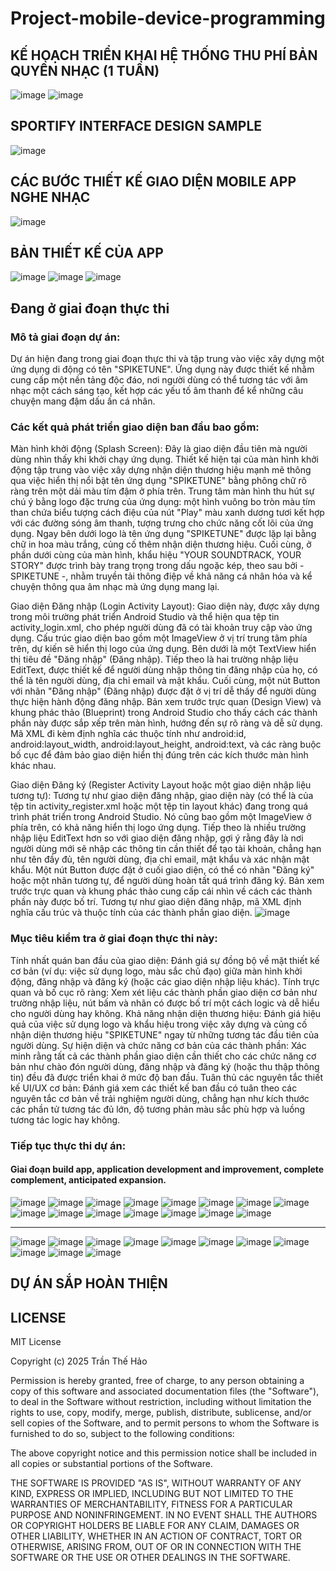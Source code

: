 # Project-mobile-device-programming
## KẾ HOẠCH TRIỂN KHAI HỆ THỐNG THU PHÍ BẢN QUYỀN NHẠC (1 TUẦN)
![image](https://github.com/user-attachments/assets/8c49215d-6719-41fd-83c1-433885dc2aba)
![image](https://github.com/user-attachments/assets/20b87999-0397-4fe0-a3a4-b45b6390f324)
## SPORTIFY INTERFACE DESIGN SAMPLE
![image](https://github.com/user-attachments/assets/bbcf05cb-f11b-49b8-b0d0-08c6c979c3e0)
## CÁC BƯỚC THIẾT KẾ GIAO DIỆN MOBILE APP NGHE NHẠC
![image](https://github.com/user-attachments/assets/bb354d4f-32fe-4b28-89dc-b5dd403f5f7e)
## BẢN THIẾT KẾ CỦA APP 
![image](https://github.com/user-attachments/assets/bf2cb19a-981f-4dd7-968c-f346fa362193)
![image](https://github.com/user-attachments/assets/1b54b03b-be0b-4808-b229-99f1506b007c)
![image](https://github.com/user-attachments/assets/cf389fa3-dae6-4c6d-ac7c-932cc6db7282)
## Đang ở giai đoạn thực thi 
### Mô tả giai đoạn dự án:

Dự án hiện đang trong giai đoạn thực thi và tập trung vào việc xây dựng một ứng dụng di động có tên "SPIKETUNE". Ứng dụng này được thiết kế nhằm cung cấp một nền tảng độc đáo, nơi người dùng có thể tương tác với âm nhạc một cách sáng tạo, kết hợp các yếu tố âm thanh để kể những câu chuyện mang đậm dấu ấn cá nhân.

### Các kết quả phát triển giao diện ban đầu bao gồm:

Màn hình khởi động (Splash Screen): Đây là giao diện đầu tiên mà người dùng nhìn thấy khi khởi chạy ứng dụng. Thiết kế hiện tại của màn hình khởi động tập trung vào việc xây dựng nhận diện thương hiệu mạnh mẽ thông qua việc hiển thị nổi bật tên ứng dụng "SPIKETUNE" bằng phông chữ rõ ràng trên một dải màu tím đậm ở phía trên. Trung tâm màn hình thu hút sự chú ý bằng logo đặc trưng của ứng dụng: một hình vuông bo tròn màu tím than chứa biểu tượng cách điệu của nút "Play" màu xanh dương tươi kết hợp với các đường sóng âm thanh, tượng trưng cho chức năng cốt lõi của ứng dụng. Ngay bên dưới logo là tên ứng dụng "SPIKETUNE" được lặp lại bằng chữ in hoa màu trắng, củng cố thêm nhận diện thương hiệu. Cuối cùng, ở phần dưới cùng của màn hình, khẩu hiệu "YOUR SOUNDTRACK, YOUR STORY" được trình bày trang trọng trong dấu ngoặc kép, theo sau bởi - SPIKETUNE -, nhằm truyền tải thông điệp về khả năng cá nhân hóa và kể chuyện thông qua âm nhạc mà ứng dụng mang lại.

Giao diện Đăng nhập (Login Activity Layout): Giao diện này, được xây dựng trong môi trường phát triển Android Studio và thể hiện qua tệp tin activity_login.xml, cho phép người dùng đã có tài khoản truy cập vào ứng dụng. Cấu trúc giao diện bao gồm một ImageView ở vị trí trung tâm phía trên, dự kiến sẽ hiển thị logo của ứng dụng. Bên dưới là một TextView hiển thị tiêu đề "Đăng nhập" (Đăng nhập). Tiếp theo là hai trường nhập liệu EditText, được thiết kế để người dùng nhập thông tin đăng nhập của họ, có thể là tên người dùng, địa chỉ email và mật khẩu. Cuối cùng, một nút Button với nhãn "Đăng nhập" (Đăng nhập) được đặt ở vị trí dễ thấy để người dùng thực hiện hành động đăng nhập. Bản xem trước trực quan (Design View) và khung phác thảo (Blueprint) trong Android Studio cho thấy cách các thành phần này được sắp xếp trên màn hình, hướng đến sự rõ ràng và dễ sử dụng. Mã XML đi kèm định nghĩa các thuộc tính như android:id, android:layout_width, android:layout_height, android:text, và các ràng buộc bố cục để đảm bảo giao diện hiển thị đúng trên các kích thước màn hình khác nhau.

Giao diện Đăng ký (Register Activity Layout hoặc một giao diện nhập liệu tương tự): Tương tự như giao diện đăng nhập, giao diện này (có thể là của tệp tin activity_register.xml hoặc một tệp tin layout khác) đang trong quá trình phát triển trong Android Studio. Nó cũng bao gồm một ImageView ở phía trên, có khả năng hiển thị logo ứng dụng. Tiếp theo là nhiều trường nhập liệu EditText hơn so với giao diện đăng nhập, gợi ý rằng đây là nơi người dùng mới sẽ nhập các thông tin cần thiết để tạo tài khoản, chẳng hạn như tên đầy đủ, tên người dùng, địa chỉ email, mật khẩu và xác nhận mật khẩu. Một nút Button được đặt ở cuối giao diện, có thể có nhãn "Đăng ký" hoặc một nhãn tương tự, để người dùng hoàn tất quá trình đăng ký. Bản xem trước trực quan và khung phác thảo cung cấp cái nhìn về cách các thành phần này được bố trí. Tương tự như giao diện đăng nhập, mã XML định nghĩa cấu trúc và thuộc tính của các thành phần giao diện.
![image](https://github.com/user-attachments/assets/6ac2e046-9c94-41ae-83b7-afd23186c5b1)
### Mục tiêu kiểm tra ở giai đoạn thực thi này:

Tính nhất quán ban đầu của giao diện: Đánh giá sự đồng bộ về mặt thiết kế cơ bản (ví dụ: việc sử dụng logo, màu sắc chủ đạo) giữa màn hình khởi động, đăng nhập và đăng ký (hoặc các giao diện nhập liệu khác).
Tính trực quan và bố cục rõ ràng: Xem xét liệu các thành phần giao diện cơ bản như trường nhập liệu, nút bấm và nhãn có được bố trí một cách logic và dễ hiểu cho người dùng hay không.
Khả năng nhận diện thương hiệu: Đánh giá hiệu quả của việc sử dụng logo và khẩu hiệu trong việc xây dựng và củng cố nhận diện thương hiệu "SPIKETUNE" ngay từ những tương tác đầu tiên của người dùng.
Sự hiện diện và chức năng cơ bản của các thành phần: Xác minh rằng tất cả các thành phần giao diện cần thiết cho các chức năng cơ bản như chào đón người dùng, đăng nhập và đăng ký (hoặc thu thập thông tin) đều đã được triển khai ở mức độ ban đầu.
Tuân thủ các nguyên tắc thiết kế UI/UX cơ bản: Đánh giá xem các thiết kế ban đầu có tuân theo các nguyên tắc cơ bản về trải nghiệm người dùng, chẳng hạn như kích thước các phần tử tương tác đủ lớn, độ tương phản màu sắc phù hợp và luồng tương tác logic hay không.
### Tiếp tục thực thi dự án:
#### Giai đoạn build app, application development and improvement, complete complement, anticipated expansion.
![image](https://github.com/user-attachments/assets/e0a93897-2c1f-42d3-9f49-75f9f8ba14c6)
![image](https://github.com/user-attachments/assets/5ab85975-7aef-4f67-91e3-872292db7555)
![image](https://github.com/user-attachments/assets/e7eb91f6-0c27-4928-a73b-505ee26a8939)
![image](https://github.com/user-attachments/assets/69395b9c-baea-417f-ae9e-9fbab5b822e6)
![image](https://github.com/user-attachments/assets/9d49bece-8d55-4e08-b8be-be54ec930a08)
![image](https://github.com/user-attachments/assets/a1b9645f-363d-4291-903d-851e7d51d0e7)
![image](https://github.com/user-attachments/assets/53107660-969c-4660-9f61-515a16b42fca)
![image](https://github.com/user-attachments/assets/550a9adf-a840-4042-9d26-90668f330845)
![image](https://github.com/user-attachments/assets/d7ca1167-14a5-400f-bd96-034286a8fbd9)
![image](https://github.com/user-attachments/assets/faabcfcd-a694-4728-b641-dcde218d1c4c)
![image](https://github.com/user-attachments/assets/ca6a4e83-9b61-457d-9fa9-9c6b2aff928d)
![image](https://github.com/user-attachments/assets/83a5cc0a-6fe4-429a-aa2f-bf27bef34a2a)
![image](https://github.com/user-attachments/assets/979fb9b3-f033-4473-ae97-e9e9c2adba31)
![image](https://github.com/user-attachments/assets/326ade39-efc3-4288-b90e-5c4597eee270)
![image](https://github.com/user-attachments/assets/2efc197a-43a5-427a-8fed-701235378f17)

----------

![image](https://github.com/user-attachments/assets/9e8b4624-c7fb-4bc2-923e-9171f65485e2)
![image](https://github.com/user-attachments/assets/9bd1cc48-1a75-4432-83ad-f00872a8c35d)
![image](https://github.com/user-attachments/assets/5e4692a4-3d09-4452-a7cf-1fed1cf2988d)
![image](https://github.com/user-attachments/assets/33db4ebb-347f-43db-82c3-91b9e913872d)
![image](https://github.com/user-attachments/assets/1c588a04-d650-4803-973b-d9ac79085ea0)
![image](https://github.com/user-attachments/assets/70e94950-b432-4132-9774-f2264d9052c2)
![image](https://github.com/user-attachments/assets/914e4404-673f-4d5c-9a5e-50938180ab03)
![image](https://github.com/user-attachments/assets/06bfd353-40e4-469f-9ddc-0711d6a45732)
![image](https://github.com/user-attachments/assets/00e59480-c33a-4d9b-8020-1ca3fca391cf)
![image](https://github.com/user-attachments/assets/4b540223-055a-4f44-b7d8-ac24b7203037)
![image](https://github.com/user-attachments/assets/a279e9f2-f83a-4dbe-9ee8-fdbf225a0ff3)
## DỰ ÁN SẮP HOÀN THIỆN

## LICENSE
MIT License

Copyright (c) 2025 Trần Thế Hảo

Permission is hereby granted, free of charge, to any person obtaining a copy
of this software and associated documentation files (the "Software"), to deal
in the Software without restriction, including without limitation the rights
to use, copy, modify, merge, publish, distribute, sublicense, and/or sell
copies of the Software, and to permit persons to whom the Software is
furnished to do so, subject to the following conditions:

The above copyright notice and this permission notice shall be included in all
copies or substantial portions of the Software.

THE SOFTWARE IS PROVIDED "AS IS", WITHOUT WARRANTY OF ANY KIND, EXPRESS OR
IMPLIED, INCLUDING BUT NOT LIMITED TO THE WARRANTIES OF MERCHANTABILITY,
FITNESS FOR A PARTICULAR PURPOSE AND NONINFRINGEMENT. IN NO EVENT SHALL THE
AUTHORS OR COPYRIGHT HOLDERS BE LIABLE FOR ANY CLAIM, DAMAGES OR OTHER
LIABILITY, WHETHER IN AN ACTION OF CONTRACT, TORT OR OTHERWISE, ARISING FROM,
OUT OF OR IN CONNECTION WITH THE SOFTWARE OR THE USE OR OTHER DEALINGS IN THE
SOFTWARE.


















